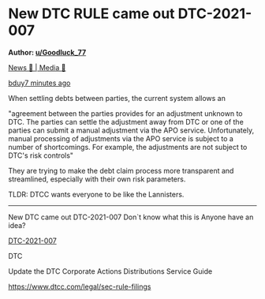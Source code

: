 New DTC RULE came out DTC-2021-007
==================================

**Author: [u/Goodluck_77](https://www.reddit.com/user/Goodluck_77/)**

[News 📰 | Media 📱](https://www.reddit.com/r/Superstonk/search?q=flair_name%3A%22News%20%F0%9F%93%B0%20%7C%20Media%20%F0%9F%93%B1%22&restrict_sr=1)

[bduy](https://www.reddit.com/user/bduy/)[7 minutes ago](https://www.reddit.com/r/Superstonk/comments/muzbp3/new_dtc_rule_came_out_dtc2021007/gv8vcid/?utm_source=reddit&utm_medium=web2x&context=3)

When settling debts between parties, the current system allows an

"agreement between the parties provides for an adjustment unknown to DTC. The parties can settle the adjustment away from DTC or one of the parties can submit a manual adjustment via the APO service. Unfortunately, manual processing of adjustments via the APO service is subject to a number of shortcomings. For example, the adjustments are not subject to DTC's risk controls"

They are trying to make the debt claim process more transparent and streamlined, especially with their own risk parameters.

TLDR: DTCC wants everyone to be like the Lannisters.

----------

New DTC came out DTC-2021-007 Don`t know what this is Anyone have an idea?

[DTC-2021-007](https://www.dtcc.com/-/media/Files/Downloads/legal/rule-filings/2021/DTC/SR-DTC-2021-007.pdf)

DTC

Update the DTC Corporate Actions Distributions Service Guide

<https://www.dtcc.com/legal/sec-rule-filings>
